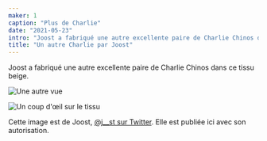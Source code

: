 ```yaml
---
maker: 1
caption: "Plus de Charlie"
date: "2021-05-23"
intro: "Joost a fabriqué une autre excellente paire de Charlie Chinos dans ce tissu beige."
title: "Un autre Charlie par Joost"
---
```



Joost a fabriqué une autre excellente paire de Charlie Chinos dans ce tissu beige.

![Une autre vue](https://posts.freesewing.org/uploads/charlie_by_joost_2_charliebyjoost3_78b3eecfb6.jpg)

![Un coup d'œil sur le tissu](https://posts.freesewing.org/uploads/charlie_by_joost_2_charliebyjoost4_0329b2ca47.jpg)

Cette image est de Joost, [@j__st sur Twitter](https://twitter.com/j__st). Elle est publiée ici avec son autorisation.

